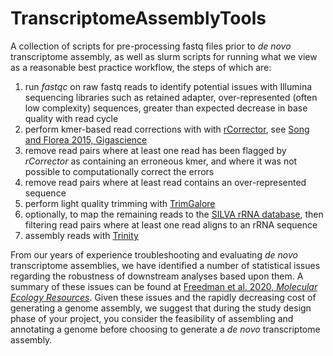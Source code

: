 # TranscriptomeAssemblyTools
A collection of scripts for pre-processing fastq files prior to *de novo* transcriptome assembly, as well as slurm scripts for running what we view as a reasonable best practice workflow, the steps of which are:

1. run *fastqc* on raw fastq reads to identify potential issues with Illumina sequencing libraries such as retained adapter, over-represented (often low complexity) sequences, greater than expected decrease in base quality with read cycle
1. perform kmer-based read corrections with with [rCorrector](https://github.com/mourisl/Rcorrector), see [Song and Florea 2015, Gigascience](https://gigascience.biomedcentral.com/articles/10.1186/s13742-015-0089-y)
1. remove read pairs where at least one read has been flagged by *rCorrector* as containing an erroneous kmer, and where it was not possible to computationally correct the errors
1. remove read pairs where at least read contains an over-represented sequence
1. perform light quality trimming with [TrimGalore](https://github.com/FelixKrueger/TrimGalore)
1. optionally, to map the remaining reads to the [SILVA rRNA database](https://www.arb-silva.de/), then filtering read pairs where at least one read aligns to an rRNA sequence
1. assembly reads with [Trinity](https://github.com/trinityrnaseq/trinityrnaseq)

From our years of experience troubleshooting and evaluating *de novo* transcriptome assemblies, we have identified a number of statistical issues regarding the robustness of downstream analyses based upon them. A summary of these issues can be found at [Freedman et al. 2020, *Molecular Ecology Resources*](https://onlinelibrary.wiley.com/doi/abs/10.1111/1755-0998.13156). Given these issues and the rapidly decreasing cost of generating a genome assembly, we suggest that during the study design phase of your project, you consider the feasibility of assembling and annotating a genome before choosing to generate a *de novo* transcriptome assembly.


